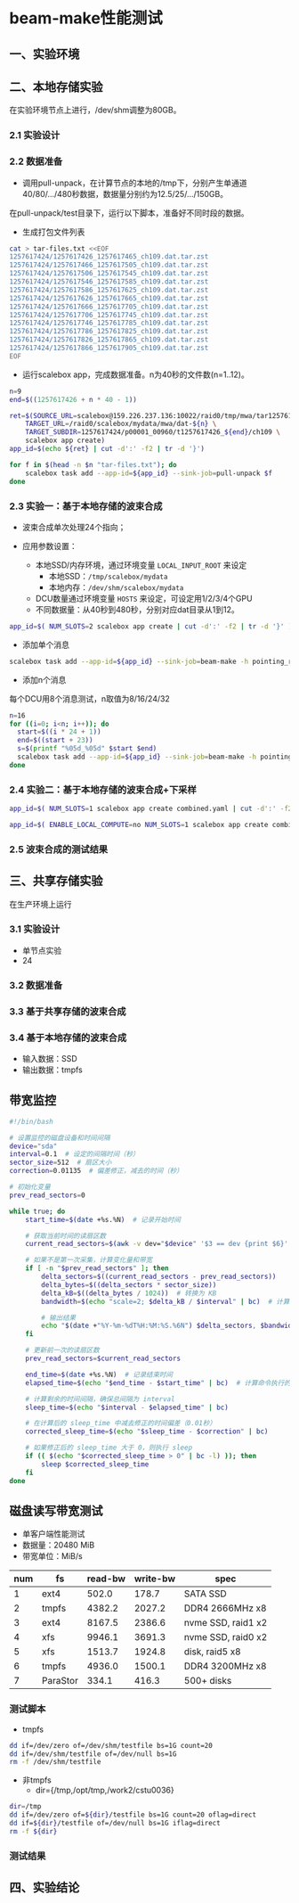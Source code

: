 # beam-make性能测试

## 一、实验环境


## 二、本地存储实验

在实验环境节点上进行，/dev/shm调整为80GB。

### 2.1 实验设计

### 2.2 数据准备
- 调用pull-unpack，在计算节点的本地的/tmp下，分别产生单通道40/80/.../480秒数据，数据量分别约为12.5/25/.../150GB。

在pull-unpack/test目录下，运行以下脚本，准备好不同时段的数据。

- 生成打包文件列表

```sh
cat > tar-files.txt <<EOF
1257617424/1257617426_1257617465_ch109.dat.tar.zst
1257617424/1257617466_1257617505_ch109.dat.tar.zst
1257617424/1257617506_1257617545_ch109.dat.tar.zst
1257617424/1257617546_1257617585_ch109.dat.tar.zst
1257617424/1257617586_1257617625_ch109.dat.tar.zst
1257617424/1257617626_1257617665_ch109.dat.tar.zst
1257617424/1257617666_1257617705_ch109.dat.tar.zst
1257617424/1257617706_1257617745_ch109.dat.tar.zst
1257617424/1257617746_1257617785_ch109.dat.tar.zst
1257617424/1257617786_1257617825_ch109.dat.tar.zst
1257617424/1257617826_1257617865_ch109.dat.tar.zst
1257617424/1257617866_1257617905_ch109.dat.tar.zst
EOF
```

- 运行scalebox app，完成数据准备。n为40秒的文件数(n=1..12)。

```sh
n=9
end=$((1257617426 + n * 40 - 1))

ret=$(SOURCE_URL=scalebox@159.226.237.136:10022/raid0/tmp/mwa/tar1257617424 \
    TARGET_URL=/raid0/scalebox/mydata/mwa/dat-${n} \
    TARGET_SUBDIR=1257617424/p00001_00960/t1257617426_${end}/ch109 \
    scalebox app create)
app_id=$(echo ${ret} | cut -d':' -f2 | tr -d '}')

for f in $(head -n $n "tar-files.txt"); do
    scalebox task add --app-id=${app_id} --sink-job=pull-unpack $f
done


```

### 2.3 实验一：基于本地存储的波束合成

- 波束合成单次处理24个指向；

- 应用参数设置：
  - 本地SSD/内存环境，通过环境变量 ```LOCAL_INPUT_ROOT``` 来设定
    - 本地SSD：```/tmp/scalebox/mydata```
    - 本地内存：```/dev/shm/scalebox/mydata```
  - DCU数量通过环境变量 ```HOSTS``` 来设定，可设定用1/2/3/4个GPU
  - 不同数据量：从40秒到480秒，分别对应dat目录从1到12。

```sh
app_id=$( NUM_SLOTS=2 scalebox app create | cut -d':' -f2 | tr -d '}' )
```

- 添加单个消息
```sh
scalebox task add --app-id=${app_id} --sink-job=beam-make -h pointing_range=p00001_00960 1257617424/p00001_00024/t1257617426_1257617625/ch109
```

- 添加n个消息

每个DCU用8个消息测试，n取值为8/16/24/32

```sh
n=16
for ((i=0; i<n; i++)); do
  start=$((i * 24 + 1))
  end=$((start + 23))
  s=$(printf "%05d_%05d" $start $end)
  scalebox task add --app-id=${app_id} --sink-job=beam-make -h pointing_range=p00001_00960 1257617424/p${s}/t1257617426_1257617625/ch109
done
```

### 2.4 实验二：基于本地存储的波束合成+下采样

```sh
app_id=$( NUM_SLOTS=1 scalebox app create combined.yaml | cut -d':' -f2 | tr -d '}' )
```

```sh
app_id=$( ENABLE_LOCAL_COMPUTE=no NUM_SLOTS=1 scalebox app create combined.yaml | cut -d':' -f2 | tr -d '}' )
```


### 2.5 波束合成的测试结果


## 三、共享存储实验
在生产环境上运行
### 3.1 实验设计
- 单节点实验
- 24

### 3.2 数据准备

### 3.3 基于共享存储的波束合成

### 3.4 基于本地存储的波束合成

- 输入数据：SSD
- 输出数据：tmpfs


## 带宽监控


```sh
#!/bin/bash

# 设置监控的磁盘设备和时间间隔
device="sda"
interval=0.1  # 设定的间隔时间（秒）
sector_size=512  # 扇区大小
correction=0.01135  # 偏差修正，减去的时间（秒）

# 初始化变量
prev_read_sectors=0

while true; do
    start_time=$(date +%s.%N)  # 记录开始时间

    # 获取当前时间的读扇区数
    current_read_sectors=$(awk -v dev="$device" '$3 == dev {print $6}' /proc/diskstats)

    # 如果不是第一次采集，计算变化量和带宽
    if [ -n "$prev_read_sectors" ]; then
        delta_sectors=$((current_read_sectors - prev_read_sectors))
        delta_bytes=$((delta_sectors * sector_size))
        delta_kB=$((delta_bytes / 1024))  # 转换为 KB
        bandwidth=$(echo "scale=2; $delta_kB / $interval" | bc)  # 计算带宽，单位：KB/s

        # 输出结果
        echo "$(date +"%Y-%m-%dT%H:%M:%S.%6N") $delta_sectors, $bandwidth kB/s" >> /dev/shm/diskstats.txt
    fi

    # 更新前一次的读扇区数
    prev_read_sectors=$current_read_sectors

    end_time=$(date +%s.%N)  # 记录结束时间
    elapsed_time=$(echo "$end_time - $start_time" | bc)  # 计算命令执行的时间

    # 计算剩余的时间间隔，确保总间隔为 interval
    sleep_time=$(echo "$interval - $elapsed_time" | bc)

    # 在计算后的 sleep_time 中减去修正的时间偏差（0.01秒）
    corrected_sleep_time=$(echo "$sleep_time - $correction" | bc)

    # 如果修正后的 sleep_time 大于 0，则执行 sleep
    if (( $(echo "$corrected_sleep_time > 0" | bc -l) )); then
        sleep $corrected_sleep_time
    fi
done

```


## 磁盘读写带宽测试

- 单客户端性能测试
- 数据量：20480 MiB
- 带宽单位：MiB/s

| num |  fs     | read-bw|write-bw|   spec                  |
| --- | ------- | ------ | ------ | ----------------------- |
|  1  |  ext4   |  502.0 |  178.7 | SATA SSD                |
|  2  |  tmpfs  | 4382.2 | 2027.2 | DDR4 2666MHz x8         |
|  3  |  ext4   | 8167.5 | 2386.6 | nvme SSD, raid1 x2      |
|  4  |  xfs    | 9946.1 | 3691.3 | nvme SSD, raid0 x2      |
|  5  |  xfs    | 1513.7 | 1924.8 | disk, raid5 x8          |
|  6  |  tmpfs  | 4936.0 | 1500.1 | DDR4 3200MHz x8         |
|  7  | ParaStor|  334.1 |  416.3 | 500+ disks              |

### 测试脚本
- tmpfs
```sh
dd if=/dev/zero of=/dev/shm/testfile bs=1G count=20 
dd if=/dev/shm/testfile of=/dev/null bs=1G
rm -f /dev/shm/testfile
```

- 非tmpfs
  - dir={/tmp,/opt/tmp,/work2/cstu0036}
```sh
dir=/tmp
dd if=/dev/zero of=${dir}/testfile bs=1G count=20 oflag=direct
dd if=${dir}/testfile of=/dev/null bs=1G iflag=direct
rm -f ${dir}
```

### 测试结果

## 四、实验结论


